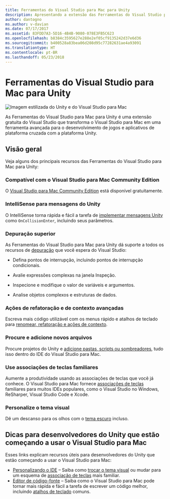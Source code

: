 ```yaml
---
title: Ferramentas do Visual Studio para Mac para Unity
description: Apresentando a extensão das Ferramentas do Visual Studio para Unity
author: dantogno
ms.author: v-davian
ms.date: 07/17/2017
ms.assetid: 83FDD7A3-5D16-4B4B-9080-078E3FB5C623
ms.openlocfilehash: b8384c3595627e288e2ef05cf9135242d37e6d36
ms.sourcegitcommit: b400528a83bea06d208d95c77282631ae4a93091
ms.translationtype: HT
ms.contentlocale: pt-BR
ms.lasthandoff: 05/23/2018
---
```

# <a name="visual-studio-for-mac-tools-for-unity"></a>Ferramentas do Visual Studio para Mac para Unity

![Imagem estilizada do Unity e do Visual Studio para Mac](media/vsmac-tools-unity-image1.png)

As Ferramentas do Visual Studio para Mac para Unity é uma extensão gratuita do Visual Studio que transforma o Visual Studio para Mac em uma ferramenta avançada para o desenvolvimento de jogos e aplicativos de plataforma cruzada com a plataforma Unity.

## <a name="overview"></a>Visão geral 

Veja alguns dos principais recursos das Ferramentas do Visual Studio para Mac para Unity:

### <a name="compatible-with-visual-studio-for-mac-community-edition"></a>Compatível com o Visual Studio para Mac Community Edition

O [Visual Studio para Mac Community Edition](https://www.visualstudio.com/) está disponível gratuitamente.

### <a name="intellisense-for-unity-messages"></a>IntelliSense para mensagens do Unity

O IntelliSense torna rápida e fácil a tarefa de [implementar mensagens Unity](using-vsmac-tools-unity.md#intellisense-for-unity-messages) como `OnCollisionEnter`, incluindo seus parâmetros.

### <a name="superior-debugging"></a>Depuração superior

As Ferramentas do Visual Studio para Mac para Unity dá suporte a todos os recursos de [depuração](using-vsmac-tools-unity.md#unity-debugging) que você espera do Visual Studio:

*   Defina pontos de interrupção, incluindo pontos de interrupção condicionais.

*   Avalie expressões complexas na janela Inspeção.

*   Inspecione e modifique o valor de variáveis e argumentos.

*   Analise objetos complexos e estruturas de dados.

### <a name="powerful-refactoring-and-context-actions"></a>Ações de refatoração e de contexto avançadas

Escreva mais código utilizável com os menus rápido e atalhos de teclado para [renomear, refatoração e ações de contexto](refactoring.md).

### <a name="browse-and-add-new-files"></a>Procure e adicione novos arquivos

Procure projetos do Unity e [adicione pastas, scripts ou sombreadores](using-vsmac-tools-unity.md#adding-new-unity-files-and-folders), tudo isso dentro do IDE do Visual Studio para Mac.

### <a name="use-familiar-key-bindings"></a>Use associações de teclas familiares

Aumente a produtividade usando as associações de teclas que você já conhece. O Visual Studio para Mac fornece [associações de teclas](customizing-the-ide.md) familiares para muitos IDEs populares, como o Visual Studio no Windows, ReSharper, Visual Studio Code e Xcode.

### <a name="customize-the-visual-theme"></a>Personalize o tema visual

Dê um descanso para os olhos com o [tema escuro](customizing-the-ide.md) incluso.

## <a name="tips-for-unity-developers-getting-started-with-visual-studio-for-mac"></a>Dicas para desenvolvedores do Unity que estão começando a usar o Visual Studio para Mac

Esses links explicam recursos úteis para desenvolvedores do Unity que estão começando a usar o Visual Studio para Mac:

* [Personalizando o IDE](customizing-the-ide.md) – Saiba como [trocar o tema visual](customizing-the-ide.md#dark-theme) ou mudar para um esquema de [associação de teclas](customizing-the-ide.md#key-bindings) mais familiar.
* [Editor de código-fonte](source-editor.md) – Saiba como o Visual Studio para Mac pode tornar mais rápida e fácil a tarefa de escrever um código melhor, incluindo [atalhos de teclado](keyboard-shortcuts.md) comuns.

